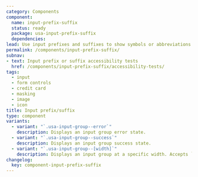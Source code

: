 ```yaml
---
category: Components
component:
  name: input-prefix-suffix
  status: ready
  package: usa-input-prefix-suffix
  dependencies:
lead: Use input prefixes and suffixes to show symbols or abbreviations that help users enter the right type of information in a form’s text input.
permalink: /components/input-prefix-suffix/
subnav:
- text: Input prefix or suffix accessibility tests
  href: /components/input-prefix-suffix/accessibility-tests/
tags:
  - input
  - form controls
  - credit card
  - masking
  - image
  - icon
title: Input prefix/suffix
type: component
variants:
  - variant: "`.usa-input-group--error`"
    description: Displays an input group error state.
  - variant: "`.usa-input-group--success`"
    description: Displays an input group success state.
  - variant: "`.usa-input-group--[width]`"
    description: Displays an input group at a specific width. Accepts `2xs` (5ex), `xs` (9ex), `sm` or `small` (13ex), `md` or `medium` (20ex), `lg` (30ex), `xl` (40ex), and `2xl` (50ex).
changelog:
  key: component-input-prefix-suffix
---
```

